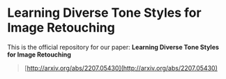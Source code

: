 # Learning Diverse Tone Styles for Image Retouching

This is the official repository for our paper:
**Learning Diverse Tone Styles for Image Retouching**
> [http://arxiv.org/abs/2207.05430](http://arxiv.org/abs/2207.05430)
